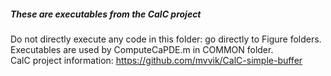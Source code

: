 ##### These are executables from the CalC project
Do not directly execute any code in this folder: go directly to Figure folders.<br>
Executables are used by ComputeCaPDE.m in COMMON folder.<br>
CalC project information: <https://github.com/mvvik/CalC-simple-buffer>
